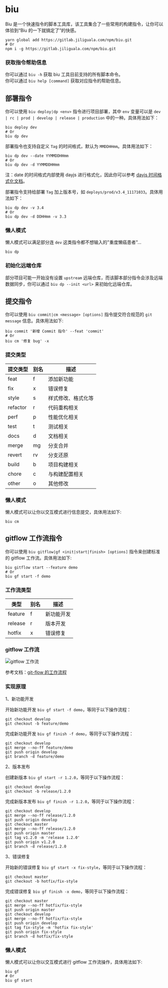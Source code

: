 # biu

Biu 是一个快速指令的脚本工具库，该工具集合了一些常用的构建指令，让你可以体验到“Biu 的一下就搞定了”的快感。

```shell
yarn global add https://gitlab.jiliguala.com/npm/biu.git
# Or
npm i -g https://gitlab.jiliguala.com/npm/biu.git
```

### 获取指令帮助信息

你可以通过 `biu -h` 获取 biu 工具目前支持的所有脚本命令。  
你可以通过 `biu help [command]` 获取对应指令的帮助信息。

## 部署指令

你可以使用 `biu deploy|dp <env>` 指令进行项目部署，其中 `env` 变量可以是 `dev | rc | prod | develop | release | production` 中的一种。具体用法如下：

```shell
biu deploy dev
# Or
biu dp dev
```

部署指令也支持自定义 `Tag` 的时间格式，默认为 `MMDDHHmm`。具体用法如下：

```shell
biu dp dev --date YYMMDDHHmm
# Or
biu dp dev -d YYMMDDHHmm
```

注：date 的时间格式内部使用 dayjs 进行格式化，因此你可以参考 [dayjs 时间格式化文档](https://dayjs.gitee.io/docs/zh-CN/display/format)。

部署指令支持给部署 `Tag` 加上版本号，如 `deploys/prod/v3.4_11171033`。具体用法如下：

```shell
biu dp dev -v 3.4
# Or
biu dp dev -d DDHHmm -v 3.3
```

### 懒人模式

懒人模式可以满足部分连 `dev` 这类指令都不想输入的"重度懒癌患者"...

```
biu dp
```

### 初始化远端仓库

部分项目可能一开始没有设置 `upstream` 远端仓库，而该脚本部分指令会涉及远端数据同步，你可以通过 `biu dp --init <url>` 来初始化远端仓库。


## 提交指令

你可以使用 `biu commit|cm <message> [options]` 指令提交符合规范的 `git message` 信息。具体用法如下:

```shell
biu commit '新增 Commit 指令' --feat 'commit'
# Or
biu cm '修复 bug' -x
```

### 提交类型

| 提交类型 | 别名 | 描述 |
| ------ | --- | --- |
| feat   | f   | 添加新功能 |
| fix    | x   | 错误修复 |
| style  | s   | 样式修改、格式化等 |
| refactor | r | 代码重构相关 |
| perf   | p   | 性能优化相关 |
| test   | t   | 测试相关 |
| docs   | d   | 文档相关 |
| merge  | mg  | 分支合并 |
| revert | rv  | 分支还原 |
| build  | b   | 项目构建相关 |
| chore  | c   | 与构建配置相关 |
| other  | o   | 其他修改 |

### 懒人模式

懒人模式可以让你以交互模式进行信息提交，具体用法如下:

```shell
biu cm
```

## gitflow 工作流指令

你可以使用 `biu gitflow|gf <init|start|finish> [options]` 指令来创建标准的 gitflow 工作流。具体用法如下:

```shell
biu gitflow start --feature demo
# Or
biu gf start -f demo
```

### 工作流类型

| 类型 | 别名 | 描述 |
| --------- | --- | --- |
| feature   | f   | 新功能开发 |
| release   | r   | 版本开发 |
| hotfix    | x   | 错误修复 |

### gitflow 工作流

![gitflow 工作流](https://gaeacdn.jiliguala.com/devjlgl/tmp/5a8c36674fe74ed7d27987617cdcf2a0.png)

参考文档：[git-flow 的工作流程](https://www.git-tower.com/learn/git/ebook/cn/command-line/advanced-topics/git-flow/)

### 实现原理

1、新功能开发

开始新功能开发 `biu gf start -f demo`，等同于以下操作流程：

```shell
git checkout develop
git checkout -b feature/demo
```

完成新功能开发 `biu gf finish -f demo`，等同于以下操作流程：

```shell
git checkout develop
git merge --no-ff feature/demo
git push origin develop
git branch -d feature/demo
```

2、版本发布

创建新版本 `biu gf start -r 1.2.0`，等同于以下操作流程：

```shell
git checkout develop
git checkout -b release/1.2.0
```

完成新版本发布 `biu gf finish -r 1.2.0`，等同于以下操作流程：

```shell
git checkout develop
git merge --no-ff release/1.2.0
git push origin develop
git checkout master
git merge --no-ff release/1.2.0
git push origin master
git tag v1.2.0 -m 'release 1.2.0'
git push origin v1.2.0
git branch -d release/1.2.0
```

3、错误修复

开始新的错误修复 `biu gf start -x fix-style`，等同于以下操作流程：

```shell
git checkout master
git checkout -b hotfix/fix-style
```

完成错误修复 `biu gf finish -x demo`，等同于以下操作流程：

```shell
git checkout master
git merge --no-ff hotfix/fix-style
git push origin master
git checkout develop
git merge --no-ff hotfix/fix-style
git push origin develop
git tag fix-style -m 'hotfix fix-style'
git push origin fix-style
git branch -d hotfix/fix-style
```

### 懒人模式

懒人模式可以让你以交互模式进行 gitflow 工作流操作，具体用法如下:

```shell
biu gf
# Or
biu gf start
```